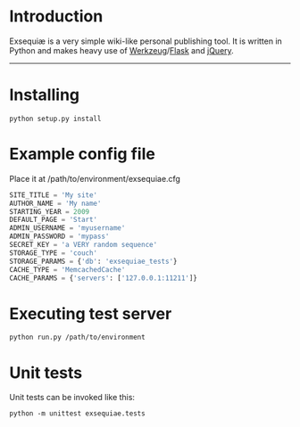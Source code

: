 # Introduction

Exsequiæ is a very simple wiki-like personal publishing tool. It is
written in Python and makes heavy use of [Werkzeug](http://werkzeug.pocoo.org/)/[Flask](http://flask.pocoo.org) and [jQuery](http://jquery.com).

---

# Installing

    python setup.py install

# Example config file

Place it at /path/to/environment/exsequiae.cfg

```python
SITE_TITLE = 'My site'
AUTHOR_NAME = 'My name'
STARTING_YEAR = 2009
DEFAULT_PAGE = 'Start'
ADMIN_USERNAME = 'myusername'
ADMIN_PASSWORD = 'mypass'
SECRET_KEY = 'a VERY random sequence'
STORAGE_TYPE = 'couch'
STORAGE_PARAMS = {'db': 'exsequiae_tests'}
CACHE_TYPE = 'MemcachedCache'
CACHE_PARAMS = {'servers': ['127.0.0.1:11211']}
```

# Executing test server

    python run.py /path/to/environment

# Unit tests

Unit tests can be invoked like this:

    python -m unittest exsequiae.tests
